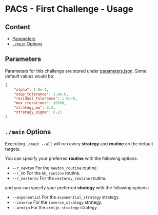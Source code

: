 # PACS - First Challenge - Usage

## Content

- [Parameters](#parameters)
- [`./main` Options](#main-options)

## Parameters

Parameters for this challenge are stored under [parameters.json](../parameters.json).
Some default values would be:

```json
{
    "alpha": 1.0e-1,
    "step_tolerance": 1.0e-6,
    "residual_tolerance": 1.0e-6,
    "max_iterations": 10000,
    "strategy_mu": 0.2,
    "strategy_sigma": 0.25
}
```

## `./main` Options

Executing `./main --all` will run every **strategy** and **routine** on the default targets. 

You can specify your preferred **routine** with the following options:

- `--r_newton` For the `newton_routine` routine.
- `--r_hb` For the `hb_routine` routine.
- `--r_nesterov` For the `nesterov_routine` routine.

and you can specify your preferred **strategy** with the following options:

- `--exponential` For the `exponential_strategy` strategy.
- `--inverse` For the `inverse_strategy` strategy.
- `--armijo` For the `armijo_strategy` strategy.